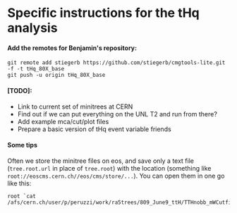 # Specific instructions for the tHq analysis

#### Add the remotes for Benjamin's repository:

```
git remote add stiegerb https://github.com/stiegerb/cmgtools-lite.git -f -t tHq_80X_base
git push -u origin tHq_80X_base
```

#### [TODO]:

- Link to current set of minitrees at CERN
- Find out if we can put everything on the UNL T2 and run from there?
- Add example mca/cut/plot files
- Prepare a basic version of tHq event variable friends


#### Some tips

Often we store the minitree files on eos, and save only a text file (`tree.root.url` in place of `tree.root`) with the location (something like `root://eoscms.cern.ch//eos/cms/store/...`). You can open them in one go like this:

```
root `cat /afs/cern.ch/user/p/peruzzi/work/ra5trees/809_June9_ttH/TTHnobb_mWCutfix_ext1/treeProducerSusyMultilepton/tree.root.url`
```


